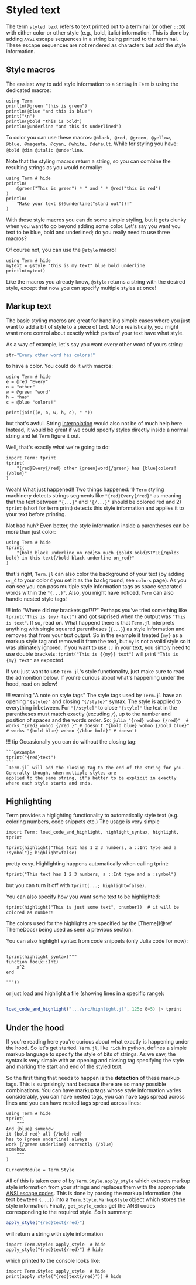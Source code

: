 # Styled text
The term `styled text` refers to text printed out to a terminal (or other `::IO`) with either color or other style (e.g., bold, italic) information. This is done by adding `ANSI` escape sequences in a string being printed to the terminal. These escape sequences are not rendered as characters but add the style information.

## Style macros
The easiest way to add style information to a `String` in `Term` is using the dedicated macros:

```@example
using Term
println(@green "this is green")
println(@blue "and this is blue")
print("\n")
println(@bold "this is bold")
println(@underline "and this is underlined")
```

To color you can use these macros: `@black, @red, @green, @yellow, @blue, @magenta, @cyan, @white, @default`.
While for styling you have: `@bold @dim @italic @underline`.

Note that the styling macros return a string, so you can combine the resulting strings as you would normally:

```@example
using Term # hide
println(
    @green("This is green") * " and " * @red("this is red")
)
println(
    "Make your text $(@underline("stand out"))!"
)
```

With these style macros you can do some simple styling, but it gets clunky when you want to go beyond adding some color. Let's say you want you text to be blue, bold and underlined; do you really need to use three macros?

Of course not, you can use the `@style` macro!

```@example
using Term # hide
mytext = @style "this is my text" blue bold underline
println(mytext)
```

Like the macros you already know, `@style` returns a string with the desired style, except that now you can specify multiple styles at once! 

## Markup text
The basic styling macros are great for handling simple cases where you just want to add a bit of style to a piece of text. More realistically, you might want more control about exactly which parts of your text have what style. 

As a way of example, let's say you want every other word of yours string:

```julia
str="Every other word has colors!"
```

to have a color. You could do it with macros:

```@example
using Term # hide
e = @red "Every"
o = "other"
w = @green "word"
h = "has"
c = @blue "colors!"

print(join((e, o, w, h, c), " "))
```

but that's awful. String [interpolation](https://docs.julialang.org/en/v1/manual/strings/#string-interpolation) would also not be of much help here. Instead, it would be great if we could specify styles directly inside a normal string and let `Term` figure it out.

Well, that's exactly what we're going to do:
```@example
import Term: tprint
tprint(
    "{red}Every{/red} other {green}word{/green} has {blue}colors!{/blue}"
)
```

Woah! What just happened!!
Two things happened: 1) `Term` styling machinery detects strings segments like `"{red}Every{/red}"` as meaning that the text between `"{...}"` and `"{/...}"` should be colored red and 2) `tprint` (short for term print) detects this style information and applies it to your text before printing. 

Not bad huh? Even better, the style information inside a parentheses can be more than just color:
```@example
using Term # hide
tprint(
    "{bold black underline on_red}So much {gold3 bold}STYLE{/gold3 bold} in this text{/bold black underline on_red}"
)
```
that's right, `Term.jl` can also color the background of your text (by adding `on_C` to your color `C` you set it as the background, see `colors` page). As you can see you can pass multiple style information tags as space separated words within the `"{...}"`. Also, you might have noticed, `Term` can also handle nested style tags!

!!! info "Where did my brackets go!?!?"
    Perhaps you've tried something like `tprint("This is {my} text")` and got suprised when the output was `"This is text"`. If so, read on. What happend there is that `Term.jl` interprets anything with single squared parentheses (`{...}`) as style information
    and removes that from your text output. So in the example it treated `{my}` as a markup style tag and removed it from the text, but `my` is not a valid style so it was ultimately ignored. If you want to use `[]` in your text, you simply need to use double brackets: `tprint("This is {{my}} text")` will print `"This is {my} text"` as expected. 


If you just want to **use** `Term.jl`'s style functionality, just make sure to read the admonition below. If you're curious about what's happening under the hood, read on below!

!!! warning "A note on style tags"
    The style tags used by `Term.jl` have an opening `"{style}"` and closing `"{/style}"` syntax. The style is applied to everything inbetween. For `"{/style]"` to close `"{style]"` the text in the parentheses must match exactly (excuding `/`), up to the number and position of spaces and the words order. So:
    ```julia
    "{red} wohoo {/red}"  # works
    "{red} wohoo {/red }" # doesn't
    "{bold blue} wohoo {/bold blue}" # works
    "{bold blue} wohoo {/blue bold}" # doesn't
    ```

!!! tip
    Occasionally you can do without the closing tag:
    
    ```@example
    tprint("{red}text")
    ```
    `Term.jl` will add the closing tag to the end of the string for you. Generally though, when multiple styles are 
    applied to the same string, it's better to be explicit in exactly where each style starts and ends.


## Highlighting
Term provides a higlighting functionality to automatically style text (e.g. coloring numbers, code snippets etc.) The usage is very simple
```@example h
import Term: load_code_and_highlight, highlight_syntax, highlight, tprint

tprint(highlight("This text has 1 2 3 numbers, a ::Int type and a :symbol"); highlight=false)
```

pretty easy. Highlighting happens automatically when calling tprint:
```@example h
tprint("This text has 1 2 3 numbers, a ::Int type and a :symbol")
```
but you can turn it off with `tprint(...; highlight=false)`.

You can also specify how you want some text to be highlighted:
```@example h
tprint(highlight("This is just some text", :number))  # it will be colored as number!
```

The colors used for the highlights are specified by the [Theme](@ref ThemeDocs) being used as seen a previous section. 

You can also highlight syntax from code snippets (only Julia code for now):
```@example h

tprint(highlight_syntax("""
function foo(x::Int)
    x^2
end

"""))
```

or just load and highlight a file (showing lines in a specific range):
```Julia

load_code_and_highlight(".../src/highlight.jl", 125; δ=5) |> tprint
```


## Under the hood

If you're reading here you're curious about what exactly is happening under the hood. So let's get started.
`Term.jl`, like `rich` in python, defines a simple markup language to specify the style of bits of strings.
As we saw, the syntax is very simple with an opening and closing tag specifying the style and marking the start and end of the styled text. 

So the first thing that needs to happen is the **detection** of these markup tags. This is surprisingly hard because there are so many possible combinations. You can have markup tags whose style information varies considerably, you can have nested tags, you can have tags spread across lines and you can have nested tags spread across lines:

```@example
using Term # hide
tprint(
    """
And {blue} somehow
it {bold red} all {/bold red}
has to {green underline} always
work {/green underline} correctly {/blue}
somehow.
    """
)
```

```@meta
CurrentModule = Term.Style
```

All of this is taken care of by `Term.Style.apply_style` which extracts markup style information from your strings and replaces them with the appropriate [ANSI escape codes](https://gist.github.com/fnky/458719343aabd01cfb17a3a4f7296797). This is done by parsing the markup information (the text bewteen `{...}`) into a `Term.Style.MarkupStyle` object which stores the style information. Finally, `get_style_codes` get the ANSI codes corresponding to the required style. 
So in summary:

```julia
apply_style("{red}text{/red}")
```
will return a string with style information

```@example
import Term.Style: apply_style  # hide
apply_style("{red}text{/red}") # hide
```

which printed to the console looks like:
```@example
import Term.Style: apply_style  # hide
print(apply_style("{red}text{/red}")) # hide
```

